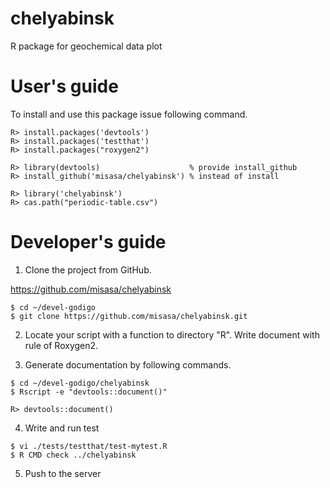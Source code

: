 # chelyabinsk
R package for geochemical data plot

# User's guide

To install and use this package issue following command.

    R> install.packages('devtools')
    R> install.packages('testthat')
    R> install.packages("roxygen2")

    R> library(devtools)                    % provide install_github
    R> install_github('misasa/chelyabinsk') % instead of install

    R> library('chelyabinsk')
    R> cas.path("periodic-table.csv")

# Developer's guide

1. Clone the project from GitHub.

  https://github.com/misasa/chelyabinsk

```
$ cd ~/devel-godigo
$ git clone https://github.com/misasa/chelyabinsk.git
```

2. Locate your script with a function to directory "R".  Write
   document with rule of Roxygen2.

3. Generate documentation by following commands.

```
$ cd ~/devel-godigo/chelyabinsk
$ Rscript -e "devtools::document()"
```

```
R> devtools::document()
```

4. Write and run test

```
$ vi ./tests/testthat/test-mytest.R
$ R CMD check ../chelyabinsk
```

5. Push to the server
